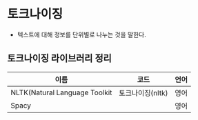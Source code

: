 # 토크나이징
- 텍스트에 대해 정보를 단위별로 나누는 것을 말한다.


## 토크나이징 라이브러리 정리
| 이름                            | 코드          | 언어 |
|-------------------------------|-------------|----|
| NLTK(Natural Language Toolkit | 토크나이징(nltk) | 영어 |
| Spacy                         |             | 영어 |

